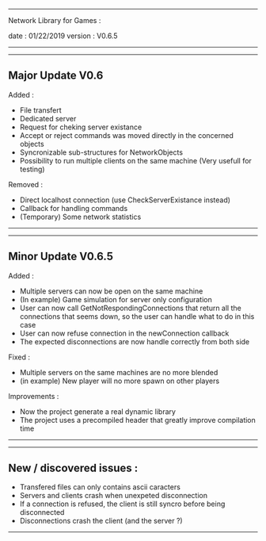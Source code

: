 ----------------------------------------------------------------------------------

 Network Library for Games :

 date    : 01/22/2019
 version : V0.6.5

----------------------------------------------------------------------------------
----------------------------------------------------------------------------------
Major Update V0.6
------------------

Added :
- File transfert
- Dedicated server
- Request for cheking server existance
- Accept or reject commands was moved directly in the concerned objects
- Syncronizable sub-structures for NetworkObjects
- Possibility to run multiple clients on the same machine (Very usefull for testing)


Removed :
- Direct localhost connection (use CheckServerExistance instead)
- Callback for handling commands
- (Temporary) Some network statistics


----------------------------------------------------------------------------------
----------------------------------------------------------------------------------
Minor Update V0.6.5
-------------------

Added :
- Multiple servers can now be open on the same machine
- (In example) Game simulation for server only configuration
- User can now call GetNotRespondingConnections that return all the 
  connections that seems down, so the user can handle what to do in this case
- User can now refuse connection in the newConnection callback
- The expected disconnections are now handle correctly from both side

Fixed :
- Multiple servers on the same machines are no more blended
- (in example) New player will no more spawn on other players

Improvements :
- Now the project generate a real dynamic library
- The project uses a precompiled header that greatly improve compilation time


----------------------------------------------------------------------------------
----------------------------------------------------------------------------------
 New / discovered issues :
 ------------------------

 - Transfered files can only contains ascii caracters
 - Servers and clients crash when unexpeted disconnection
 - If a connection is refused, the client is still syncro before being disconnected
 - Disconnections crash the client (and the server ?)

 ----------------------------------------------------------------------------------

